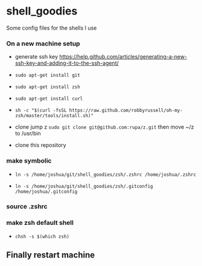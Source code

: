 # shell_goodies
Some config files for the shells I use 
### On a new machine setup
* generate ssh key https://help.github.com/articles/generating-a-new-ssh-key-and-adding-it-to-the-ssh-agent/

* `sudo apt-get install git`
* `sudo apt-get install zsh`
* `sudo apt-get install curl`
* `sh -c "$(curl -fsSL https://raw.github.com/robbyrussell/oh-my-zsh/master/tools/install.sh)"`

* clone jump z `sudo git clone git@github.com:rupa/z.git` then move ~/z to /usr/bin 

* clone this repository

### make symbolic
* `ln -s /home/joshua/git/shell_goodies/zsh/.zshrc /home/joshua/.zshrc`

* `ln -s /home/joshua/git/shell_goodies/zsh/.gitconfig /home/joshua/.gitconfig`

### source .zshrc

### make zsh default shell
* `chsh -s $(which zsh)`

## Finally restart machine
